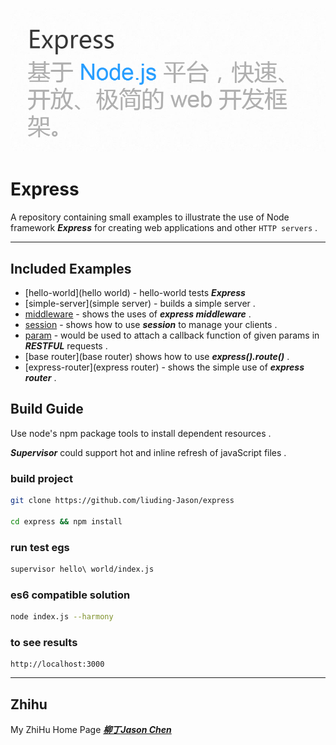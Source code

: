 
![logo](./img/title.png)
	
# Express
	
A repository containing small examples to illustrate the use of Node framework ***Express*** for creating web applications and other `HTTP servers` .

***

## Included Examples

 - [hello-world](hello world) - hello-world tests ***Express*** 
 - [simple-server](simple server) -  builds a simple server .
 - [middleware](middleware) - shows the uses of ***express middleware*** .
 - [session](session) - shows how to use ***session*** to manage your clients .
 - [param](param) - would be used to attach a callback function of given params in ***RESTFUL*** requests .
 - [base router](base router) shows how to use ***express().route()*** .
 - [express-router](express router) - shows the simple use of ***express router*** .


## Build Guide 

Use node's npm package tools to install dependent resources .

***Supervisor*** could support hot and inline refresh of javaScript files .

### build project
```bash
git clone https://github.com/liuding-Jason/express

cd express && npm install
```
### run test egs
```bash
supervisor hello\ world/index.js 
```	
### es6 compatible solution
```bash
node index.js --harmony
```
### to see results

	http://localhost:3000

***

## Zhihu

My ZhiHu Home Page ***[柳丁Jason Chen](https://www.zhihu.com/people/liu-ding-jasonchen)*** 